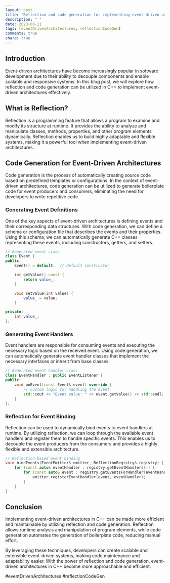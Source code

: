 ```yaml
---
layout: post
title: "Reflection and code generation for implementing event-driven architectures in C++."
description: " "
date: 2023-09-21
tags: [eventDrivenArchitectures, reflectionCodeGen]
comments: true
share: true
---
```


## Introduction
Event-driven architectures have become increasingly popular in software development due to their ability to decouple components and enable scalable and responsive systems. In this blog post, we will explore how reflection and code generation can be utilized in C++ to implement event-driven architectures effectively.

## What is Reflection?
Reflection is a programming feature that allows a program to examine and modify its structure at runtime. It provides the ability to analyze and manipulate classes, methods, properties, and other program elements dynamically. Reflection enables us to build highly adaptable and flexible systems, making it a powerful tool when implementing event-driven architectures.

## Code Generation for Event-Driven Architectures
Code generation is the process of automatically creating source code based on predefined templates or configurations. In the context of event-driven architectures, code generation can be utilized to generate boilerplate code for event producers and consumers, eliminating the need for developers to write repetitive code.

### Generating Event Definitions
One of the key aspects of event-driven architectures is defining events and their corresponding data structures. With code generation, we can define a schema or configuration file that describes the events and their properties. Using this schema, we can automatically generate C++ classes representing these events, including constructors, getters, and setters.

```cpp
// Generated event class
class Event {
public:
    Event() = default;  // Default constructor

    int getValue() const {
        return value_;
    }

    void setValue(int value) {
        value_ = value;
    }

private:
    int value_;
};
```

### Generating Event Handlers
Event handlers are responsible for consuming events and executing the necessary logic based on the received event. Using code generation, we can automatically generate event handler classes that implement the necessary interfaces or inherit from base classes.

```cpp
// Generated event handler class
class EventHandler : public EventListener {
public:
    void onEvent(const Event& event) override {
        // Custom logic for handling the event
        std::cout << "Event value: " << event.getValue() << std::endl;
    }
};
```

### Reflection for Event Binding
Reflection can be used to dynamically bind events to event handlers at runtime. By utilizing reflection, we can loop through the available event handlers and register them to handle specific events. This enables us to decouple the event producers from the consumers and provides a highly flexible and extensible architecture.

```cpp
// Reflection-based event binding
void bindEvents(EventEmitter& emitter, ReflectionRegistry& registry) {
    for (const auto& eventHandler : registry.getEventHandlers()) {
        for (const auto& event : registry.getEventsForHandler(eventHandler)) {
            emitter.registerEventHandler(event, eventHandler);
        }
    }
}
```

## Conclusion
Implementing event-driven architectures in C++ can be made more efficient and maintainable by utilizing reflection and code generation. Reflection allows runtime analysis and manipulation of program elements, while code generation automates the generation of boilerplate code, reducing manual effort.

By leveraging these techniques, developers can create scalable and extensible event-driven systems, making code maintenance and adaptability easier. With the power of reflection and code generation, event-driven architectures in C++ become more approachable and efficient.

#eventDrivenArchitectures #reflectionCodeGen